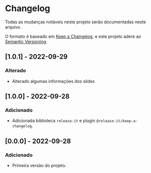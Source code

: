 # Changelog
Todas as mudanças notáveis neste projeto serão documentadas neste arquivo.

O formato é baseado em [Keep a Changelog](https://keepachangelog.com/pt-BR/1.0.0/),
e este projeto adere ao [Semantic Versioning](https://semver.org/spec/v2.0.0.html).

## [1.0.1] - 2022-09-29
### Alterado
- Alterado algumas informações dos slides

## [1.0.0] - 2022-09-28
### Adicionado
- Adicionada biblioteca `release-it` e plugin `@release-it/keep-a-changelog`.

## [0.0.0] - 2022-09-28
### Adicionado
- Primeira versão do projeto.
